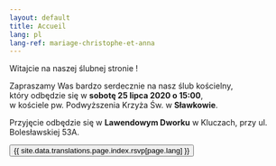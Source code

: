 ```yaml
---
layout: default
title: Accueil
lang: pl
lang-ref: mariage-christophe-et-anna
---
```


<div class="row">
  <div class="col-12 text-center">
    <p>Witajcie na naszej ślubnej stronie  ! </p>
    <p>Zapraszamy Was bardzo serdecznie na nasz ślub kościelny,<br />
      który odbędzie się w <strong>sobotę 25 lipca 2020 o 15:00</strong>,<br />
    w kościele pw. Podwyższenia Krzyża Św. w <strong>Sławkowie</strong>.</p>
    <p>Przyjęcie odbędzie się w <strong>Lawendowym Dworku</strong> w Kluczach, przy ul.<br />Bolesławskiej 53A.</p>
    <div class="pt-2">
      <button type="button" class="btn btn-outline-danger">{{ site.data.translations.page.index.rsvp[page.lang] }}</button>
    </div>
  </div>
</div>
